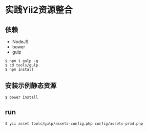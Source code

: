 实践Yii2资源整合
===========

## 依赖

* NodeJS
* bower
* gulp

```
$ npm i gulp -g
$ cd tools/gulp
$ npm install
```

## 安装示例静态资源

```
$ bower install
```

## run

```
$ yii asset tools/gulp/assets-config.php config/assets-prod.php
```